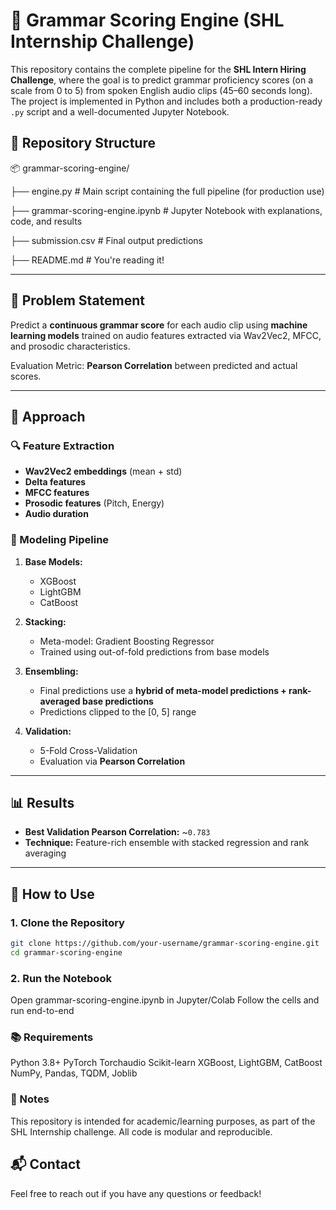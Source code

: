 # 🧠 Grammar Scoring Engine (SHL Internship Challenge)

This repository contains the complete pipeline for the **SHL Intern Hiring Challenge**, where the goal is to predict grammar proficiency scores (on a scale from 0 to 5) from spoken English audio clips (45–60 seconds long). The project is implemented in Python and includes both a production-ready `.py` script and a well-documented Jupyter Notebook.

## 📁 Repository Structure

📦 grammar-scoring-engine/ 

├── engine.py # Main script containing the full pipeline (for production use) 

├── grammar-scoring-engine.ipynb # Jupyter Notebook with explanations, code, and results 

├── submission.csv # Final output predictions

├── README.md # You're reading it!

---

## 🎯 Problem Statement

Predict a **continuous grammar score** for each audio clip using **machine learning models** trained on audio features extracted via Wav2Vec2, MFCC, and prosodic characteristics.

Evaluation Metric: **Pearson Correlation** between predicted and actual scores.

---

## 🧪 Approach

### 🔍 Feature Extraction
- **Wav2Vec2 embeddings** (mean + std)
- **Delta features**
- **MFCC features**
- **Prosodic features** (Pitch, Energy)
- **Audio duration**

### 🧠 Modeling Pipeline
1. **Base Models:**
   - XGBoost
   - LightGBM
   - CatBoost

2. **Stacking:**
   - Meta-model: Gradient Boosting Regressor
   - Trained using out-of-fold predictions from base models

3. **Ensembling:**
   - Final predictions use a **hybrid of meta-model predictions + rank-averaged base predictions**
   - Predictions clipped to the [0, 5] range

4. **Validation:**
   - 5-Fold Cross-Validation
   - Evaluation via **Pearson Correlation**

---

## 📊 Results

- **Best Validation Pearson Correlation:** ~`0.783`
- **Technique:** Feature-rich ensemble with stacked regression and rank averaging

---

## 🚀 How to Use

### 1. Clone the Repository
```bash
git clone https://github.com/your-username/grammar-scoring-engine.git
cd grammar-scoring-engine
```

### 2. Run the Notebook

Open grammar-scoring-engine.ipynb in Jupyter/Colab
Follow the cells and run end-to-end


### 📚 Requirements

Python 3.8+
PyTorch
Torchaudio
Scikit-learn
XGBoost, LightGBM, CatBoost
NumPy, Pandas, TQDM, Joblib


### 📌 Notes

This repository is intended for academic/learning purposes, as part of the SHL Internship challenge.
All code is modular and reproducible.


## 📬 Contact
Feel free to reach out if you have any questions or feedback!

